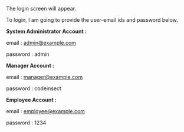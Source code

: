 The login screen will appear.

To login, I am going to provide the user-email ids and password below.

**System Administrator Account :**

email : admin@example.com

password : admin

**Manager Account :**

email :  manager@example.com

password : codeinsect

**Employee Account :**

email : employee@example.com

password : 1234



